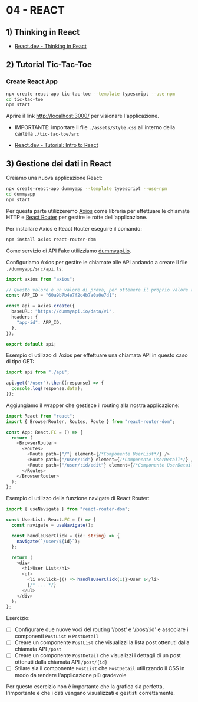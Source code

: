 # 04 - REACT

## 1) **Thinking in React**

- [React.dev - Thinking in React](https://react.dev/learn/thinking-in-react)

## 2) **Tutorial Tic-Tac-Toe**

### **Create React App**

```bash
npx create-react-app tic-tac-toe --template typescript --use-npm
cd tic-tac-toe
npm start
```

Aprire il link [http://localhost:3000/](http://localhost:3000/) per visionare l'applicazione.

- IMPORTANTE: importare il file `./assets/style.css` all'interno della cartella `./tic-tac-toe/src`

- [React.dev - Tutorial: Intro to React](https://react.dev/learn/tutorial-tic-tac-toe)

## 3) **Gestione dei dati in React**

Creiamo una nuova applicazione React:

```bash
npx create-react-app dummyapp --template typescript --use-npm
cd dummyapp
npm start
```

Per questa parte utilizzeremo [Axios](https://axios-http.com/) come libreria per effettuare le chiamate HTTP e [React Router](https://reactrouter.com/) per gestire le rotte dell'applicazione.

Per installare Axios e React Router eseguire il comando:

```bash
npm install axios react-router-dom
```

Come servizio di API Fake utilizziamo [dummyapi.io](https://dummyapi.io/).

Configuriamo Axios per gestire le chiamate alle API andando a creare il file `./dummyapp/src/api.ts`:

```typescript
import axios from "axios";

// Questo valore è un valore di prova, per ottenere il proprio valore registrarsi su https://dummyapi.io/
const APP_ID = "60a9b7b4e7f2c4b7a0a0e7d1";

const api = axios.create({
  baseURL: "https://dummyapi.io/data/v1",
  headers: {
    "app-id": APP_ID,
  },
});

export default api;
```

Esempio di utilizzo di Axios per effettuare una chiamata API in questo caso di tipo GET:

```typescript
import api from "./api";

api.get("/user").then((response) => {
  console.log(response.data);
});
```

Aggiungiamo il wrapper che gestisce il routing alla nostra applicazione:

```typescript
import React from "react";
import { BrowserRouter, Routes, Route } from "react-router-dom";

const App: React.FC = () => {
  return (
    <BrowserRouter>
      <Routes>
        <Route path={"/"} element={/*Componente UserList*/} />
        <Route path={"/user/:id"} element={/*Componente UserDetail*/} />
        <Route path={"/user/:id/edit"} element={/*Componente UserDetailEdit*/} />
      </Routes>
    </BrowserRouter>
  );
};
```

Esempio di utilizzo della funzione navigate di React Router:

```typescript
import { useNavigate } from "react-router-dom";

const UserList: React.FC = () => {
  const navigate = useNavigate();

  const handleUserClick = (id: string) => {
    navigate(`/user/${id}`);
  };

  return (
    <div>
      <h1>User List</h1>
      <ul>
        <li onClick={() => handleUserClick(1)}>User 1</li>
        {/* ... */}
      </ul>
    </div>
  );
};
```

Esercizio:

- [ ] Configurare due nuove voci del routing '/post' e '/post/:id' e associare i componenti `PostList` e `PostDetail`
- [ ] Creare un componente `PostList` che visualizzi la lista post ottenuti dalla chiamata API `/post`
- [ ] Creare un componente `PostDetail` che visualizzi i dettagli di un post ottenuti dalla chiamata API `/post/{id}`
- [ ] Stilare sia il componente `PostList` che `PostDetail` utilizzando il CSS in modo da rendere l'applicazione più gradevole

Per questo esercizio non è importante che la grafica sia perfetta, l'importante è che i dati vengano visualizzati e gestisti correttamente.
